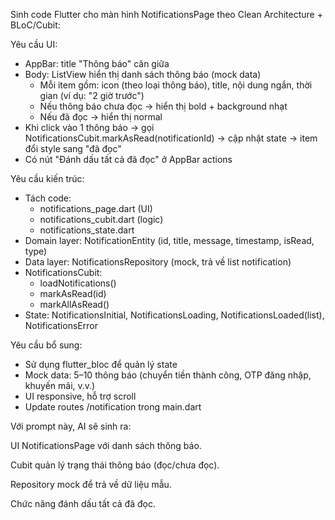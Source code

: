 Sinh code Flutter cho màn hình NotificationsPage theo Clean Architecture + BLoC/Cubit:

Yêu cầu UI:
- AppBar: title "Thông báo" căn giữa
- Body: ListView hiển thị danh sách thông báo (mock data)
  - Mỗi item gồm: icon (theo loại thông báo), title, nội dung ngắn, thời gian (ví dụ: "2 giờ trước")
  - Nếu thông báo chưa đọc → hiển thị bold + background nhạt
  - Nếu đã đọc → hiển thị normal
- Khi click vào 1 thông báo → gọi NotificationsCubit.markAsRead(notificationId) → cập nhật state → item đổi style sang "đã đọc"
- Có nút "Đánh dấu tất cả đã đọc" ở AppBar actions

Yêu cầu kiến trúc:
- Tách code:
  - notifications_page.dart (UI)
  - notifications_cubit.dart (logic)
  - notifications_state.dart
- Domain layer: NotificationEntity (id, title, message, timestamp, isRead, type)
- Data layer: NotificationsRepository (mock, trả về list notification)
- NotificationsCubit:
  - loadNotifications()
  - markAsRead(id)
  - markAllAsRead()
- State: NotificationsInitial, NotificationsLoading, NotificationsLoaded(list), NotificationsError

Yêu cầu bổ sung:
- Sử dụng flutter_bloc để quản lý state
- Mock data: 5–10 thông báo (chuyển tiền thành công, OTP đăng nhập, khuyến mãi, v.v.)
- UI responsive, hỗ trợ scroll
- Update routes /notification trong main.dart


Với prompt này, AI sẽ sinh ra:

UI NotificationsPage với danh sách thông báo.

Cubit quản lý trạng thái thông báo (đọc/chưa đọc).

Repository mock để trả về dữ liệu mẫu.

Chức năng đánh dấu tất cả đã đọc.